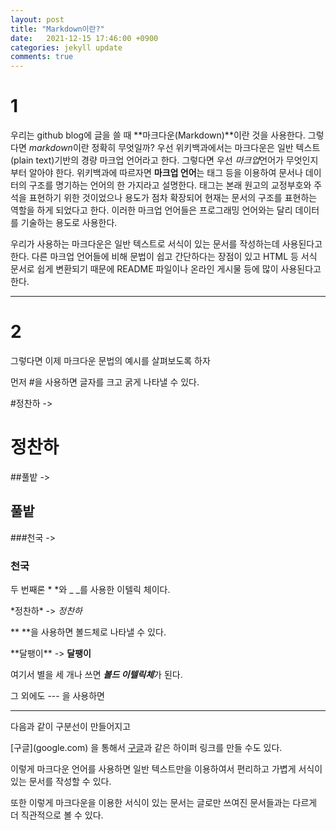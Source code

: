 ```yaml
---
layout: post
title: "Markdown이란?"
date: 	2021-12-15 17:46:00 +0900
categories: jekyll update
comments: true
---
```


# 1

우리는 github blog에 글을 쓸 때 **마크다운(Markdown)**이란 것을 사용한다. 그렇다면 *markdown*이란 정확히 무엇일까?
우선 위키백과에서는 마크다운은 일반 텍스트(plain text)기반의 경량 마크업 언어라고 한다.
그렇다면 우선 *마크업*언어가 무엇인지부터 알아야 한다. 위키백과에 따르자면
**마크업 언어**는 태그 등을 이용하여 문서나 데이터의 구조를 명기하는 언어의 한 가지라고 설명한다.
태그는 본래 원고의 교정부호와 주석을 표현하기 위한 것이었으나 용도가 점차 확장되어
현재는 문서의 구조를 표현하는 역할을 하게 되었다고 한다. 이러한 마크업 언어들은
프로그래밍 언어와는 달리 데이터를 기술하는 용도로 사용한다.

우리가 사용하는 마크다운은 일반 텍스트로 서식이 있는 문서를 작성하는데 사용된다고 한다.
다른 마크업 언어들에 비해 문법이 쉽고 간단하다는 장점이 있고 HTML 등 서식 문서로 쉽게 변환되기 때문에
README 파일이나 온라인 게시물 등에 많이 사용된다고 한다.

---

# 2

그렇다면 이제 마크다운 문법의 예시를 살펴보도록 하자

먼저 #을 사용하면 글자를 크고 굵게 나타낼 수 있다.


\#정찬하 -> 


# 정찬하



\#\#풀밭 ->


## 풀밭



\#\#\#천국 ->


### 천국



두 번째론 * *와 _  _를 사용한 이텔릭 체이다.


\*정찬하\* -> *정찬하*



\*\* \*\*을 사용하면 볼드체로 나타낼 수 있다.


\*\*달팽이\*\* -> **달팽이**



여기서 별을 세 개나 쓰면 ***볼드 이텔릭체***가 된다.


그 외에도 \-\-\- 을 사용하면


---


다음과 같이 구분선이 만들어지고


\[구글](google.com) 을 통해서 [구글](https://google.com)과 같은 하이퍼 링크를 만들 수도 있다.


이렇게 마크다운 언어를 사용하면 일반 텍스트만을 이용하여서 편리하고 가볍게
서식이 있는 문서를 작성할 수 있다.


또한 이렇게 마크다운을 이용한 서식이 있는 문서는 글로만 쓰여진 문서들과는 다르게 더 직관적으로 볼 수 있다.
